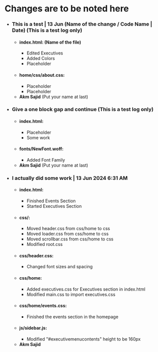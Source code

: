 # Changes are to be noted here

- ### This is a test | 13 Jun (Name of the change / Code Name | Date) (This is a test log only)
    - #### index.html: (Name of the file)
        - Edited Executives
        - Added Colors
        - Placeholder
    - #### home/css/about.css:
        - Placeholder
        - Placeholder
    - **Akm Sajid** (Put your name at last)

- ### Give a one block gap and continue (This is a test log only)
    - #### index.html:
        - Placeholder
        - Some work
    - #### fonts/NewFont.woff:
        - Added Font Family
    - **Akm Sajid** (Put your name at last)

- ### I actually did some work | 13 Jun 2024 6:31 AM
    - #### index.html:
        - Finished Events Section
        - Started Executives Section
    - #### css/:
        - Moved header.css from css/home to css
        - Moved loader.css from css/home to css
        - Moved scrollbar.css from css/home to css
        - Modified root.css
    - #### css/header.css:
        - Changed font sizes and spacing
    - #### css/home:
        - Added executives.css for Executives section in index.html
        - Modified main.css to import executives.css
    - #### css/home/events.css:
        - Finished the events section in the homepage
    - #### js/sidebar.js:
        - Modified "#executivemenucontents" height to be 160px
    - **Akm Sajid**